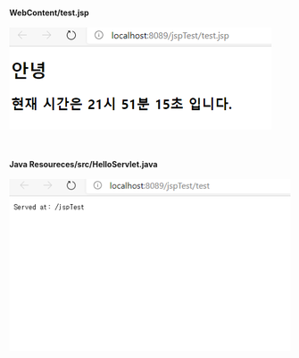 
#### WebContent/test.jsp
![Screenshot](/imgs/runTest.png)

<br>

#### Java Resoureces/src/HelloServlet.java
![Screenshot](/imgs/servletTest.png)